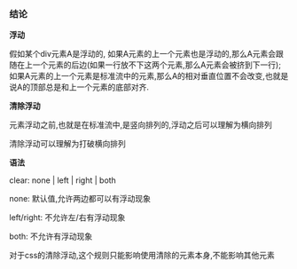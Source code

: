 ### 结论

**浮动**

假如某个div元素A是浮动的, 如果A元素的上一个元素也是浮动的,那么A元素会跟随在上一个元素的后边(如果一行放不下这两个元素,那么A元素会被挤到下一行);如果A元素的上一个元素是标准流中的元素,那么A的相对垂直位置不会改变,也就是说A的顶部总是和上一个元素的底部对齐.

**清除浮动**

元素浮动之前,也就是在标准流中,是竖向排列的,浮动之后可以理解为横向排列

清除浮动可以理解为打破横向排列

**语法**

clear: none | left | right | both

none: 默认值,允许两边都可以有浮动现象

left/right: 不允许左/右有浮动现象

both: 不允许有浮动现象

对于css的清除浮动,这个规则只能影响使用清除的元素本身,不能影响其他元素